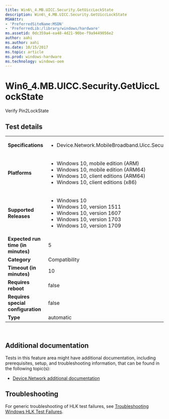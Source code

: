 ```yaml
---
title: Win6\_4.MB.UICC.Security.GetUiccLockState
description: Win6\_4.MB.UICC.Security.GetUiccLockState
MSHAttr:
- 'PreferredSiteName:MSDN'
- 'PreferredLib:/library/windows/hardware'
ms.assetid: 0dc359a4-ea48-4d21-90be-f9a9449056e2
author: aahi
ms.author: aahi
ms.date: 10/15/2017
ms.topic: article
ms.prod: windows-hardware
ms.technology: windows-oem
---
```


# <span id="p_hlk_test.e7e09f1a-a922-4091-be1c-75a10b87f40b"></span>Win6\_4.MB.UICC.Security.GetUiccLockState


Verify Pin2LockState

## Test details
|||
|---|---|
| **Specifications**  | <ul><li>Device.Network.MobileBroadband.Uicc.Security.Discretional</li></ul> |  
| **Platforms**   | <ul><li>Windows 10, mobile edition (ARM)</li><li>Windows 10, mobile edition (ARM64)</li><li>Windows 10, client editions (ARM64)</li><li>Windows 10, client editions (x86)</li></ul> |
| **Supported Releases** | <ul><li>Windows 10</li><li>Windows 10, version 1511</li><li>Windows 10, version 1607</li><li>Windows 10, version 1703</li><li>Windows 10, version 1709</li></ul> |
|**Expected run time (in minutes)**| 5 |
|**Category**| Compatibility |
|**Timeout (in minutes)**| 10 |
|**Requires reboot**| false |
|**Requires special configuration**| false |
|**Type**| automatic |

 

## <span id="Additional_documentation"></span><span id="additional_documentation"></span><span id="ADDITIONAL_DOCUMENTATION"></span>Additional documentation


Tests in this feature area might have additional documentation, including prerequisites, setup, and troubleshooting information, that can be found in the following topic(s):

-   [Device.Network additional documentation](device-network-additional-documentation.md)

## <span id="Troubleshooting"></span><span id="troubleshooting"></span><span id="TROUBLESHOOTING"></span>Troubleshooting


For generic troubleshooting of HLK test failures, see [Troubleshooting Windows HLK Test Failures](..\user\troubleshooting-windows-hlk-test-failures.md).

 

 






